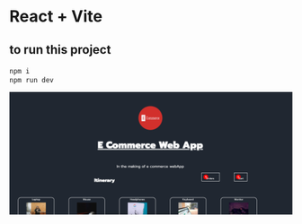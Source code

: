 # React + Vite

## to run this project

```
npm i
npm run dev

```

![Ecommerce logo](Screenshot%202024-03-12%20at%207.16.18%20PM.png)
